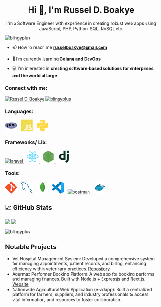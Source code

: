 <h1 align="center">Hi 👋, I'm Russel D. Boakye</h1>
<p align="center">I'm a Software Engineer with experience in creating robust web apps using JavaScript, PHP, Python, SQL, NoSQL etc.</p>

<p align="left"> <img src="https://komarev.com/ghpvc/?username=blingyplus&label=Profile%20views&=0e75b6styleflat" alt="blingyplus" /> </p>

- 📫 How to reach me **russelboakye@gmail.com**

- 🌱 I’m currently learning **Golang and DevOps**

- 💻 I’m interested in **creating software-based solutions for enterprises and the world at large**

<h3 align="left">Connect with me:</h3>
<p align="left">
<a href="https://www.linkedin.com/in/russel-boakye-904255/"="blank"><img align="center" src="https://img.icons8.com/fluent/48/000000/linkedin.png" alt="Russel D. Boakye" height="50" width="50" /></a>
<a href="https://www.instagram.com/blingyplus/" target="blank"><img align="center" src="https://img.icons8.com/fluent/48/000000/instagram-new.png" alt="blingyplus" height="50" width="50" /></a>
</p>

<h3 align="left">Languages:</h3>
<p align="left"> 
<a href="https://www.php.net/" target="_blank" rel="noreferrer"> <img src="https://raw.githubusercontent.com/devicons/devicon/master/icons/php/php-original.svg" alt="php" width="40" height="40"> </a> &nbsp;
<a href="https://developer.mozilla.org/en-US/docs/Web/JavaScript" target="_blank" rel="noreferrer"> <img src="https://raw.githubusercontent.com/devicons/devicon/master/icons/javascript/javascript-plain.svg" alt="javascript" width="40" height="40"/> </a> &nbsp;
<a href="https://www.python.org/" target="_blank" rel="noreferrer"> <img src="https://raw.githubusercontent.com/devicons/devicon/master/icons/python/python-plain.svg" alt="python" width="40" height="40"/> </a> &nbsp;
<!-- <a href="https://www.cplusplus.com/" target="_blank" rel="noreferrer"> <img src="https://raw.githubusercontent.com/devicons/devicon/master/icons/cplusplus/cplusplus-plain.svg" alt="c++" width="40" height="40"/> </a> -->
</p>

<h3 align="left">Frameworks/ Lib:</h3>
<p align="left"> 
<a href="https://laravel.com/" target="_blank" rel="noreferrer"> <img src="https://camo.githubusercontent.com/5666b7055fe37bfb0248768d36aa30e5af283cfbabf9ec879f96d6ba576d1929/68747470733a2f2f7777772e766563746f726c6f676f2e7a6f6e652f6c6f676f732f6c61726176656c2f6c61726176656c2d69636f6e2e737667" alt="laravel" width="40" height="40"> </a> &nbsp;
<a href="https://reactjs.org/" target="_blank" rel="noreferrer"> <img src="https://raw.githubusercontent.com/devicons/devicon/master/icons/react/react-original.svg" alt="react" width="40" height="40"/> </a> &nbsp;
<a href="https://nodejs.org/" target="_blank" rel="noreferrer"> <img src="https://raw.githubusercontent.com/devicons/devicon/master/icons/nodejs/nodejs-plain.svg" alt="nodejs" width="40" height="40"/> </a> &nbsp;
<a href="https://www.djangoproject.com/" target="_blank" rel="noreferrer"> <img src="https://raw.githubusercontent.com/devicons/devicon/master/icons/django/django-plain.svg" alt="django" width="40" height="40"/> </a>
</p>

<h3 align="left">Tools:</h3>
<p align="left">
<a href="https://git-scm.com/" target="_blank" rel="noreferrer"> <img src="https://raw.githubusercontent.com/devicons/devicon/master/icons/git/git-original.svg" alt="git" width="40" height="40"> </a> &nbsp;
<a href="https://www.mysql.com/" target="_blank" rel="noreferrer"> <img src="https://raw.githubusercontent.com/devicons/devicon/master/icons/mysql/mysql-original.svg" alt="mysql" width="40" height="40"/> </a> &nbsp;
<a href="https://www.mongodb.com/" target="_blank" rel="noreferrer"> <img src="https://raw.githubusercontent.com/devicons/devicon/master/icons/mongodb/mongodb-original.svg" alt="mongodb" width="40" height="40"/> </a> &nbsp;
<a href="https://code.visualstudio.com/" target="_blank" rel="noreferrer"> <img src="https://raw.githubusercontent.com/devicons/devicon/master/icons/vscode/vscode-original.svg" alt="vscode" width="40" height="40"/> </a> &nbsp;
<a href="https://www.postman.com/" target="_blank" rel="noreferrer"> <img src="https://www.vectorlogo.zone/logos/getpostman/getpostman-icon.svg" alt="postman" width="40" height="40"/> </a> &nbsp;
<a href="https://www.docker.com/" target="_blank" rel="noreferrer"> <img src="https://raw.githubusercontent.com/devicons/devicon/master/icons/docker/docker-original.svg" alt="docker" width="40" height="40"/> </a>
</p>




## 📈 GitHub Stats

<p align="left">
  <img height="180em" src="https://github-readme-stats.vercel.app/api?username=blingyplus&show_icons=true&hide_border=true&&count_private=true&include_all_commits=true" />
  <img height="180em" src="https://github-readme-stats.vercel.app/api/top-langs/?username=blingyplus&exclude_repo=github-readme-stats,blingyplus.github.io&show_icons=true&hide_border=true&layout=compact&langs_count=8"/>
</p>

<p align="left">
  <img src="https://github-readme-streak-stats.herokuapp.com/?user=blingyplus" alt="blingyplus" />
</p>

## Notable Projects
- Vet Hospital Management System: Developed a comprehensive system for managing appointments, patient records, and billing, enhancing efficiency within veterinary practices. [Repository](https://github.com/blingyplus/Vet-Management-System)
- Agermax Performer Booking Platform: A web app for booking performs and managing finances. Built with Node.js + Expressjs and Next.js. [Website](https://agermax.com)
- Nationwide Agricultural Web Application (e-adapp): Built a centralized platform for farmers, suppliers, and industry professionals to access vital information, and resources to foster collaboration. 
